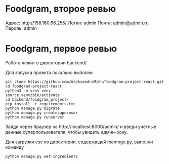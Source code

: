 # Foodgram, второе ревью
Адрес: http://158.160.66.255/
Логин: admin
Почта: admin@admin.ru
Пароль: admin

# Foodgram, первое ревью

Работа лежит в директории backend/

Для запуска проекта локально выполни

```
git clone https://github.com/AleksandraMikh/foodgram-project-react.git
cd foodgram-project-react
python3 -m venv venv
source venv/bin/activate
cd backend/foodgram_project/
pip install -r requirements.txt
python manage.py migrate
python manage.py createsuperuser
python manage.py runserver
```

Зайди через браузер на http://localhost:8000/admin/ и введи учётные данные суперпользователя, чтобы увидеть админ-зону.


Для загрузки csv из директории, содержащей mamnge.py, выполни команду 

```
python manage.py set-ingredients
```
